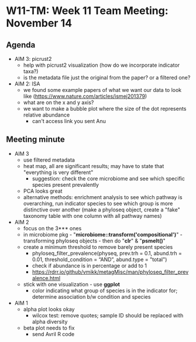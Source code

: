 # W11-TM: Week 11 Team Meeting: November 14

## Agenda
* AIM 3: picrust2
  - help with picrust2 visualization (how do we incorporate indicator taxa?)
  - is the metadata file just the original from the paper? or a filtered one?
* AIM 2: ISA
  - we found some example papers of what we want our data to look like (https://www.nature.com/articles/ismej201379)
  - what are on the x and y axis?
  - we want to make a bubble plot where the size of the dot represents relative abundance
      - can't access link you sent Anu

## Meeting minute
* AIM 3
  * use filtered metadata
  * heat map, all are significant results; may have to state that "everything is very different"
    * suggestion: check the core microbiome and see which specific species present prevalently
  * PCA looks great
  * alternative methods: enrichment analysis to see which pathway is overarching, run indicator species to see which group is more distinctive over another (make a phyloseq object, create a "fake" taxonomy table with one column with all pathway names)
* AIM 2
  * focus on the 3*** ones
  * in microbiome pkg - "**microbiome::transform('compositional')**" - transforming phyloseq objects - then do "**clr**" & "**psmelt()**"
  * create a minimum threshold to remove barely present species
    * phyloseq_filter_prevalence(physeq, prev.trh = 0.1, abund.trh = 0.01, threshold_condition = “AND”, abund.type = "total")
    * check if abundance is in percentage or add to 1
    * https://rdrr.io/github/vmikk/metagMisc/man/phyloseq_filter_prevalence.html
  * stick with one visualization - use **ggplot**
    * color indicating what group of species is in the indicator for; determine association b/w condition and species
* AIM 1
  * alpha plot looks okay
    * wilcox test: remove quotes; sample ID should be replaced with alpha diversity
  * beta plot needs to fix
    * send Avril R code
